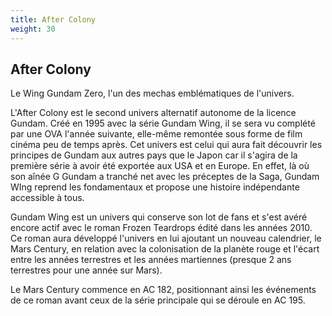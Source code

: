 ```yaml
---
title: After Colony
weight: 30
---
```


After Colony
------------


Le Wing Gundam Zero, l'un des mechas emblématiques de l'univers.


L'After Colony est le second univers alternatif autonome de la licence Gundam. Créé en 1995 avec la série Gundam Wing, il se sera vu complété par une OVA l'année suivante, elle-même remontée sous forme de film cinéma peu de temps après. Cet univers est celui qui aura fait découvrir les principes de Gundam aux autres pays que le Japon car il s'agira de la première série à avoir été exportée aux USA et en Europe. En effet, là où son aînée G Gundam a tranché net avec les préceptes de la Saga, Gundam WIng reprend les fondamentaux et propose une histoire indépendante accessible à tous.


Gundam Wing est un univers qui conserve son lot de fans et s'est avéré encore actif avec le roman Frozen Teardrops édité dans les années 2010. Ce roman aura développé l'univers en lui ajoutant un nouveau calendrier, le Mars Century, en relation avec la colonisation de la planète rouge et l'écart entre les années terrestres et les années martiennes (presque 2 ans terrestres pour une année sur Mars). 
  
Le Mars Century commence en AC 182, positionnant ainsi les événements de ce roman avant ceux de la série principale qui se déroule en AC 195.

